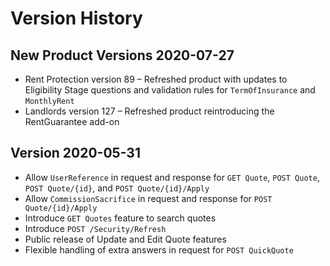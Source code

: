 # Version History

## New Product Versions 2020-07-27

 + Rent Protection version 89 – Refreshed product with updates to Eligibility Stage questions and validation rules for `TermOfInsurance` and `MonthlyRent`
 + Landlords version 127 – Refreshed product reintroducing the RentGuarantee add-on 

## Version 2020-05-31

 + Allow `UserReference` in request and response for `GET Quote`, `POST Quote`, `POST Quote/{id}`, and `POST Quote/{id}/Apply`
 + Allow `CommissionSacrifice` in request and response for `POST Quote/{id}/Apply`
 + Introduce `GET Quotes` feature to search quotes
 + Introduce `POST /Security/Refresh`
 + Public release of Update and Edit Quote features
 + Flexible handling of extra answers in request for `POST QuickQuote` 